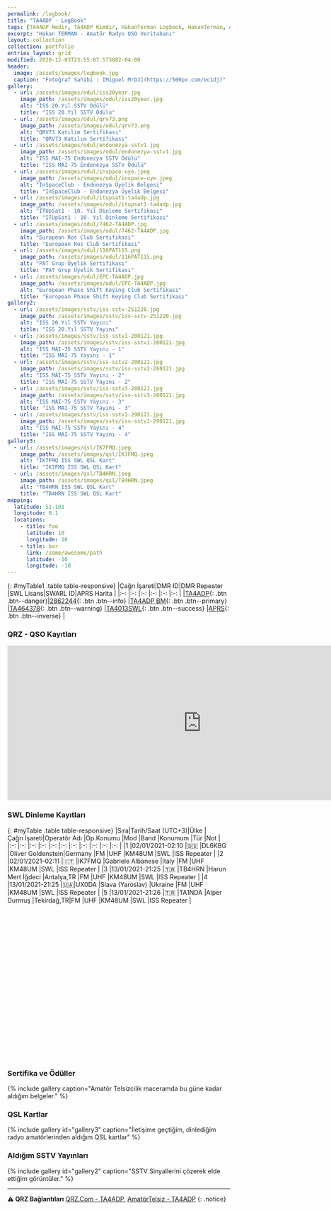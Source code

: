 ```yaml
---
permalink: /logbook/
title: "TA4ADP - LogBook"
tags: [TA4ADP Nedir, TA4ADP Kimdir, HakanTerman Logbook, HakanTerman, Amatör Telsizcilikte TA4ADP kime aittir, Hakan TERMAN kimdir, Hakan TERMAN telsiz]
excerpt: "Hakan TERMAN - Amatör Radyo QSO Veritabanı"
layout: collection
collection: portfolio
entries_layout: grid
modified: 2020-12-03T23:55:07.573882-04:00
header:
  image: /assets/images/logbook.jpg
  caption: "Fotoğraf Sahibi : [Miguel MrDJ](https://500px.com/ec1dj)"
gallery:
  - url: /assets/images/odul/iss20year.jpg
    image_path: /assets/images/odul/iss20year.jpg
    alt: "ISS 20.Yıl SSTV Ödülü"
    title: "ISS 20.Yıl SSTV Ödülü"
  - url: /assets/images/odul/qrv73.png
    image_path: /assets/images/odul/qrv73.png
    alt: "QRV73 Katılım Sertifikası"
    title: "QRV73 Katılım Sertifikası"
  - url: /assets/images/odul/endonezya-sstv1.jpg
    image_path: /assets/images/odul/endonezya-sstv1.jpg
    alt: "ISS MAI-75 Endonezya SSTV Ödülü"
    title: "ISS MAI-75 Endonezya SSTV Ödülü"
  - url: /assets/images/odul/inspace-uye.jpeg
    image_path: /assets/images/odul/inspace-uye.jpeg
    alt: "InSpaceClub - Endonezya Üyelik Belgesi"
    title: "InSpaceClub - Endonezya Üyelik Belgesi"
  - url: /assets/images/odul/itupsat1-ta4adp.jpg
    image_path: /assets/images/odul/itupsat1-ta4adp.jpg
    alt: "ITUpSat1 - 10. Yıl Dinleme Sertifikası"
    title: "ITUpSat1 - 10. Yıl Dinleme Sertifikası"
  - url: /assets/images/odul/7462-TA4ADP.jpg
    image_path: /assets/images/odul/7462-TA4ADP.jpg
    alt: "European Ros Club Sertifikası"
    title: "European Ros Club Sertifikası"
  - url: /assets/images/odul/116PAT115.png
    image_path: /assets/images/odul/116PAT115.png
    alt: "PAT Grup Üyelik Sertifikası"
    title: "PAT Grup Üyelik Sertifikası"
  - url: /assets/images/odul/EPC-TA4ADP.jpg
    image_path: /assets/images/odul/EPC-TA4ADP.jpg
    alt: "European Phase Shift Keying Club Sertifikası"
    title: "European Phase Shift Keying Club Sertifikası"
gallery2:
  - url: /assets/images/sstv/iss-sstv-251220.jpg
    image_path: /assets/images/sstv/iss-sstv-251220.jpg
    alt: "ISS 20.Yıl SSTV Yayını"
    title: "ISS 20.Yıl SSTV Yayını"
  - url: /assets/images/sstv/iss-sstv1-280121.jpg
    image_path: /assets/images/sstv/iss-sstv1-280121.jpg
    alt: "ISS MAI-75 SSTV Yayını - 1"
    title: "ISS MAI-75 Yayını - 1"
  - url: /assets/images/sstv/iss-sstv2-280121.jpg
    image_path: /assets/images/sstv/iss-sstv2-280121.jpg
    alt: "ISS MAI-75 SSTV Yayını - 2"
    title: "ISS MAI-75 SSTV Yayını - 2"
  - url: /assets/images/sstv/iss-sstv3-280121.jpg
    image_path: /assets/images/sstv/iss-sstv3-280121.jpg
    alt: "ISS MAI-75 SSTV Yayını - 3"
    title: "ISS MAI-75 SSTV Yayını - 3"
  - url: /assets/images/sstv/iss-sstv1-290121.jpg
    image_path: /assets/images/sstv/iss-sstv1-290121.jpg
    alt: "ISS MAI-75 SSTV Yayını - 4"
    title: "ISS MAI-75 SSTV Yayını - 4"
gallery3:
  - url: /assets/images/qsl/IK7FMQ.jpeg
    image_path: /assets/images/qsl/IK7FMQ.jpeg
    alt: "IK7FMQ ISS SWL QSL Kart"
    title: "IK7FMQ ISS SWL QSL Kart"
  - url: /assets/images/qsl/TB4HRN.jpeg
    image_path: /assets/images/qsl/TB4HRN.jpeg
    alt: "TB4HRN ISS SWL QSL Kart"
    title: "TB4HRN ISS SWL QSL Kart"
mapping:
  latitude: 51.101
  longitude: 0.1
  locations:
    - title: foo
      latitude: 10
      longitude: 10
    - title: bar
      link: /some/awesome/path
      latitude: -10
      longitude: -10
---
```


{: #myTable1 .table table-responsive}
|Çağrı İşareti|DMR ID|DMR Repeater  |SWL Lisans|SWARL ID|APRS Harita |
|:-:          |:-:   |:-:           |:-:       |:-:     |:-:         |
|[TA4ADP](https://www.qrz.com/db/TA4ADP){: .btn .btn--danger}|[2862244](https://brandmeister.network/index.php?page=profile&call=TA4ADP){: .btn .btn--info}   |[TA4ADP BM](https://brandmeister.network/?page=repeater&id=286224401){: .btn .btn--primary}           |[TA464378](#){: .btn .btn--warning}       |[TA4013SWL](http://list.swarl.org/){: .btn .btn--success}     |[APRS](https://aprs.fi/#!mt=roadmap&z=11&call=a%2FTA4ADP-1&timerange=3600&tail=3600){: .btn .btn--inverse}         |

### QRZ - QSO Kayıtları

<iframe align="top" frameborder="0" height="350" scrolling="yes" src="https://logbook.qrz.com/lbstat/TA4ADP/" width="875"></iframe>

### SWL Dinleme Kayıtları

{: #myTable .table table-responsive}
|Sıra|Tarih/Saat&nbsp;(UTC+3)|Ülke     |Çağrı&nbsp;İşareti|Operatör&nbsp;Adı |Op.Konumu  |Mod |Band |Konumum |Tür |Not              |
|:-: |:-:                    |:-:      |:-:               |:-:               |:-:        |:-: |:-:  |:-:     |:-: |:-:              |
|1  |02/01/2021-02:10        |:de:     |DL6KBG            |Oliver Goldenstein|Germany    |FM  |UHF  |KM48UM  |SWL |ISS Repeater     |
|2  |02/01/2021-02:11        |:it:     |IK7FMQ            |Gabriele Albanese |Italy      |FM  |UHF  |KM48UM  |SWL |ISS Repeater     |
|3  |13/01/2021-21:25        |:tr:     |TB4HRN            |Harun Mert İğdeci |Antalya,TR |FM  |UHF  |KM48UM  |SWL |ISS Repeater     |
|4  |13/01/2021-21:25        |:ukraine:|UX0DA             |Slava (Yaroslav)  |Ukraine    |FM  |UHF  |KM48UM  |SWL |ISS Repeater     |
|5  |13/01/2021-21:26        |:tr:     |TA1NDA            |Alper Durmuş      |Tekirdağ,TR|FM  |UHF  |KM48UM  |SWL |ISS Repeater     |

<script src="/assets/leaflet/L.Maidenhead.js"></script>
<script src="/assets/leaflet/leafembed.js"></script>
<script type="text/javascript">
jQuery(document).ready(function ($) {
    $('#myTable').tooltip(  {
      "order": [[ 0, "desc" ]]
    } );
  });
    var q_lat = 39.30000;
    var q_lng = 36.00000;
    var q_loc = 'https://hakanterman.com/assets/leaflet/noktalar.json';
    var q_zoom = 5;
  $(document).ready(function(){
                    var grid = "No";
                    initmap(grid);
  });
</script>
<div id="map" class="map map-home" style="height: 300px; width: 854px; margin-top: 50px"></div>

### Sertifika ve Ödüller

{% include gallery caption="Amatör Telsizcilik maceramda bu güne kadar aldığım belgeler." %}

### QSL Kartlar

{% include gallery id="gallery3" caption="İletişime geçtiğim, dinlediğim radyo amatörlerinden aldığım QSL kartlar" %}

### Aldığım SSTV Yayınları

{% include gallery id="gallery2" caption="SSTV Sinyallerini çözerek elde ettiğim görüntüler." %}

---

**:warning: QRZ Bağlantıları** [QRZ.Com - TA4ADP](https://www.qrz.com/db/TA4ADP), [AmatörTelsiz - TA4ADP](https://qrz.amatortelsiz.com.tr/profil/TA4ADP)
{: .notice}
